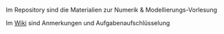 Im Repository sind die Materialien zur Numerik & Modellierungs-Vorlesung

Im [Wiki](https://github.com/lukashaertel/docs/wiki) sind Anmerkungen und Aufgabenaufschlüsselung
